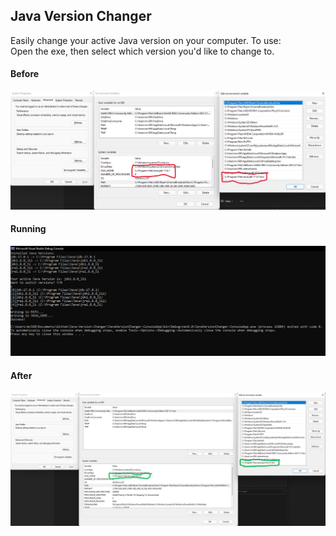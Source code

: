 ## Java Version Changer
Easily change your active Java version on your computer. To use:<br>
Open the exe, then select which version you'd like to change to.<br>

#### Before
![Before Running App](images/before.png)

#### Running
![The App Running](images/preview.png)

#### After
![After Running App](images/after.png)